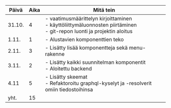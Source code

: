 Päivä | Aika | Mitä tein
--- | --- | ---
31.10. | 4 | - vaatimusmäärittelyn kirjoittaminen<br> - käyttöliittymäluonnosten piirtäminen<br> - git-repon luonti ja projektin aloitus
1.11. | 1 | - Alustavien komponenttien teko
2.11. | 3 | - Lisätty lisää komponentteja sekä menu-rakenne <br>
3.11. | 2 | - Lisätty kaikki suunnitelman komponentit <br> - Aloitettu backend
4.11 | 5 | - Lisätty skeemat <br> - Refaktoroitu graphql-kyselyt ja -resolverit omiin tiedostoihinsa <br>
yht. | 15 |